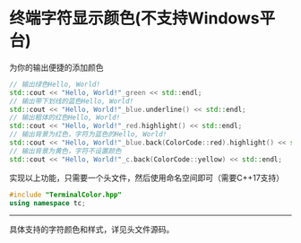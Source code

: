 # 终端字符显示颜色(不支持Windows平台)

为你的输出便捷的添加颜色
```c++
// 输出绿色Hello, World!
std::cout << "Hello, World!"_green << std::endl;
// 输出带下划线的蓝色Hello, World!
std::cout << "Hello, World!"_blue.underline() << std::endl;
// 输出粗体的红色Hello, World!
std::cout << "Hello, World!"_red.highlight() << std::endl;
// 输出背景为红色，字符为蓝色的Hello, World!
std::cout << "Hello, World!"_blue.back(ColorCode::red).highlight() << std::endl;
// 输出背景为黄色，字符不设置颜色
std::cout << "Hello, World!"_c.back(ColorCode::yellow) << std::endl;
```

实现以上功能，只需要一个头文件，然后使用命名空间即可（需要C++17支持）
```c++ 
#include "TerminalColor.hpp"
using namespace tc;
```
---

具体支持的字符颜色和样式，详见头文件源码。

